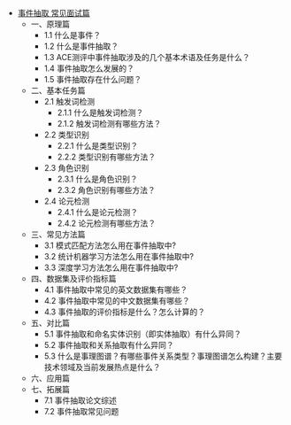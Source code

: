- [事件抽取 常见面试篇](https://github.com/km1994/NLP-Interview-Notes/blob/main/NLPinterview/EventExtraction)
    - 一、原理篇
        - 1.1 什么是事件？
        - 1.2 什么是事件抽取？
        - 1.3 ACE测评中事件抽取涉及的几个基本术语及任务是什么？
        - 1.4 事件抽取怎么发展的？
        - 1.5 事件抽取存在什么问题？
    - 二、基本任务篇
        - 2.1 触发词检测
            - 2.1.1 什么是触发词检测？
            - 2.1.2 触发词检测有哪些方法？
        - 2.2 类型识别
            - 2.2.1 什么是类型识别？
            - 2.2.2 类型识别有哪些方法？
        - 2.3 角色识别
            - 2.3.1 什么是角色识别？
            - 2.3.2 角色识别有哪些方法？
        - 2.4 论元检测
            - 2.4.1 什么是论元检测？
            - 2.4.2 论元检测有哪些方法？
    - 三、常见方法篇
        - 3.1 模式匹配方法怎么用在事件抽取中?
        - 3.2 统计机器学习方法怎么用在事件抽取中?
        - 3.3 深度学习方法怎么用在事件抽取中?
    - 四、数据集及评价指标篇
        - 4.1 事件抽取中常见的英文数据集有哪些？
        - 4.2 事件抽取中常见的中文数据集有哪些？
        - 4.3 事件抽取的评价指标是什么？怎么计算的？
    - 五、对比篇
        - 5.1 事件抽取和命名实体识别（即实体抽取）有什么异同？
        - 5.2 事件抽取和关系抽取有什么异同？
        - 5.3 什么是事理图谱？有哪些事件关系类型？事理图谱怎么构建？主要技术领域及当前发展热点是什么？
    - 六、应用篇
    - 七、拓展篇
        - 7.1 事件抽取论文综述
        - 7.2 事件抽取常见问题